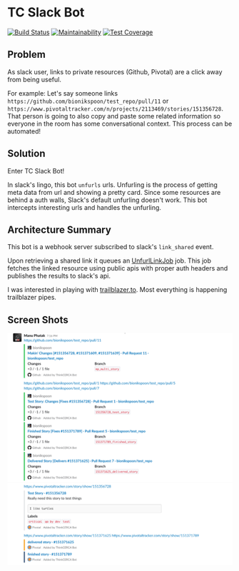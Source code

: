 # TC Slack Bot

[![Build Status](https://travis-ci.org/bionikspoon/tc_slack_bot.svg?branch=master)](https://travis-ci.org/bionikspoon/tc_slack_bot)
[![Maintainability](https://api.codeclimate.com/v1/badges/d3cd8ef9b6b21f05552e/maintainability)](https://codeclimate.com/github/bionikspoon/tc_slack_bot/maintainability)
[![Test Coverage](https://api.codeclimate.com/v1/badges/d3cd8ef9b6b21f05552e/test_coverage)](https://codeclimate.com/github/bionikspoon/tc_slack_bot/test_coverage)

## Problem

As slack user, links to private resources (Github, Pivotal) are a click away from being useful.

For example: Let's say someone links `https://github.com/bionikspoon/test_repo/pull/11` or `https://www.pivotaltracker.com/n/projects/2113469/stories/151356728`. That person is going to also copy and paste some related information so everyone in the room has some conversational context. This process can be automated!

## Solution

Enter TC Slack Bot!

In slack's lingo, this bot `unfurls` urls. Unfurling is the process of getting meta data from url and showing a pretty card. Since some resources are behind a auth walls, Slack's default unfurling doesn't work. This bot intercepts interesting urls and handles the unfurling.

## Architecture Summary

This bot is a webhook server subscribed to slack's `link_shared` event.

Upon retrieving a shared link it queues an [UnfurlLinkJob](./app/jobs/unfurl_link_job.rb) job. This job fetches the linked resource using public apis with proper auth headers and publishes the results to slack's api.

I was interested in playing with [trailblazer.to](trailblazer.to). Most everything is happening trailblazer pipes.

## Screen Shots

![github screen shot](./screens/github.png)
![pivotal screen shot](./screens/pivotal.png)
